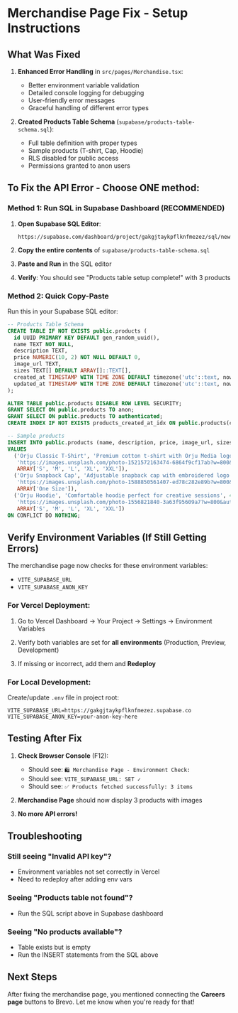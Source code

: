 # Merchandise Page Fix - Setup Instructions

## What Was Fixed

1. **Enhanced Error Handling** in `src/pages/Merchandise.tsx`:
   - Better environment variable validation
   - Detailed console logging for debugging
   - User-friendly error messages
   - Graceful handling of different error types

2. **Created Products Table Schema** (`supabase/products-table-schema.sql`):
   - Full table definition with proper types
   - Sample products (T-shirt, Cap, Hoodie)
   - RLS disabled for public access
   - Permissions granted to anon users

## To Fix the API Error - Choose ONE method:

### Method 1: Run SQL in Supabase Dashboard (RECOMMENDED)

1. **Open Supabase SQL Editor**:
   ```
   https://supabase.com/dashboard/project/gakgjtaykpflknfmezez/sql/new
   ```

2. **Copy the entire contents** of `supabase/products-table-schema.sql`

3. **Paste and Run** in the SQL editor

4. **Verify**: You should see "Products table setup complete!" with 3 products

### Method 2: Quick Copy-Paste

Run this in your Supabase SQL editor:

```sql
-- Products Table Schema
CREATE TABLE IF NOT EXISTS public.products (
  id UUID PRIMARY KEY DEFAULT gen_random_uuid(),
  name TEXT NOT NULL,
  description TEXT,
  price NUMERIC(10, 2) NOT NULL DEFAULT 0,
  image_url TEXT,
  sizes TEXT[] DEFAULT ARRAY[]::TEXT[],
  created_at TIMESTAMP WITH TIME ZONE DEFAULT timezone('utc'::text, now()) NOT NULL,
  updated_at TIMESTAMP WITH TIME ZONE DEFAULT timezone('utc'::text, now()) NOT NULL
);

ALTER TABLE public.products DISABLE ROW LEVEL SECURITY;
GRANT SELECT ON public.products TO anon;
GRANT SELECT ON public.products TO authenticated;
CREATE INDEX IF NOT EXISTS products_created_at_idx ON public.products(created_at DESC);

-- Sample products
INSERT INTO public.products (name, description, price, image_url, sizes)
VALUES 
  ('Orju Classic T-Shirt', 'Premium cotton t-shirt with Orju Media logo', 25.00, 
   'https://images.unsplash.com/photo-1521572163474-6864f9cf17ab?w=800&auto=format&fit=crop', 
   ARRAY['S', 'M', 'L', 'XL', 'XXL']),
  ('Orju Snapback Cap', 'Adjustable snapback cap with embroidered logo', 20.00,
   'https://images.unsplash.com/photo-1588850561407-ed78c282e89b?w=800&auto=format&fit=crop',
   ARRAY['One Size']),
  ('Orju Hoodie', 'Comfortable hoodie perfect for creative sessions', 45.00,
   'https://images.unsplash.com/photo-1556821840-3a63f95609a7?w=800&auto=format&fit=crop',
   ARRAY['S', 'M', 'L', 'XL', 'XXL'])
ON CONFLICT DO NOTHING;
```

## Verify Environment Variables (If Still Getting Errors)

The merchandise page now checks for these environment variables:

- `VITE_SUPABASE_URL`
- `VITE_SUPABASE_ANON_KEY`

### For Vercel Deployment:

1. Go to Vercel Dashboard → Your Project → Settings → Environment Variables

2. Verify both variables are set for **all environments** (Production, Preview, Development)

3. If missing or incorrect, add them and **Redeploy**

### For Local Development:

Create/update `.env` file in project root:
```env
VITE_SUPABASE_URL=https://gakgjtaykpflknfmezez.supabase.co
VITE_SUPABASE_ANON_KEY=your-anon-key-here
```

## Testing After Fix

1. **Check Browser Console** (F12):
   - Should see: `🛍️ Merchandise Page - Environment Check:`
   - Should see: `VITE_SUPABASE_URL: SET ✓`
   - Should see: `✅ Products fetched successfully: 3 items`

2. **Merchandise Page** should now display 3 products with images

3. **No more API errors!**

## Troubleshooting

### Still seeing "Invalid API key"?
- Environment variables not set correctly in Vercel
- Need to redeploy after adding env vars

### Seeing "Products table not found"?
- Run the SQL script above in Supabase dashboard

### Seeing "No products available"?
- Table exists but is empty
- Run the INSERT statements from the SQL above

## Next Steps

After fixing the merchandise page, you mentioned connecting the **Careers page** buttons to Brevo. Let me know when you're ready for that!
